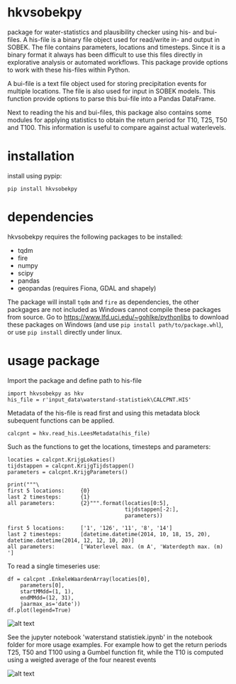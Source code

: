 # hkvsobekpy
package for water-statistics and plausibility checker using his- and bui-files. 
A his-file is a binary file object used for read/write in- and output in SOBEK. The file contains parameters, locations and timesteps. Since it is a binary format it always has been difficult to use this files directly in explorative analysis or automated workflows. This package provide options to work with these his-files within Python.

A bui-file is a text file object used for storing precipitation events for multiple locations. The file is also used for input in SOBEK models. This function provide options to parse this bui-file into a Pandas DataFrame.

Next to reading the his and bui-files, this package also contains some modules for applying statistics to obtain the return period for T10, T25, T50 and T100. This information is useful to compare against actual waterlevels.

# installation
install using pypip:

`pip install hkvsobekpy`

# dependencies
hkvsobekpy requires the following packages to be installed:
- tqdm
- fire
- numpy
- scipy
- pandas
- geopandas (requires Fiona, GDAL and shapely)

The package will install `tqdm` and `fire` as dependencies, the other packgages are not included as Windows cannot compile these packages from source. 
Go to https://www.lfd.uci.edu/~gohlke/pythonlibs to download these packages on Windows (and use `pip install path/to/package.whl`), or use `pip install` directly under linux.

# usage package
Import the package and define path to his-file

    import hkvsobekpy as hkv
    his_file = r'input_data\waterstand-statistiek\CALCPNT.HIS'
    
Metadata of the his-file is read first and using this metadata block subequent functions can be applied.

    calcpnt = hkv.read_his.LeesMetadata(his_file)
    
Such as the functions to get the locations, timesteps and parameters:
    
    locaties = calcpnt.KrijgLokaties()
    tijdstappen = calcpnt.KrijgTijdstappen()
    parameters = calcpnt.KrijgParameters()

    print("""\
    first 5 locations:     {0}
    last 2 timesteps:      {1}
    all parameters:        {2}""".format(locaties[0:5],
                                         tijdstappen[-2:],
                                         parameters))

    first 5 locations:     ['1', '126', '11', '8', '14']
    last 2 timesteps:      [datetime.datetime(2014, 10, 18, 15, 20), datetime.datetime(2014, 12, 12, 10, 20)]
    all parameters:        ['Waterlevel max. (m A', 'Waterdepth max. (m) ']
    
To read a single timeseries use:

    df = calcpnt .EnkeleWaardenArray(locaties[0],
        parameters[0],
        startMMdd=(1, 1),
        endMMdd=(12, 31),
        jaarmax_as='date'))
    df.plot(legend=True)

![alt text](https://github.com/HKV-products-services/hkvsobekpy/raw/master/notebook/img/his_ts.png "single timeseries using location and parameter")

See the jupyter notebook 'waterstand statistiek.ipynb' in the notebook folder for more usage examples. For example how to get the return periods T25, T50 and T100 using a Gumbel function fit,  while the T10 is computed using a weigted average of the four nearest events

![alt text](https://github.com/HKV-products-services/hkvsobekpy/raw/master/notebook/img/ws_stat.png "waterlevel statistics")
